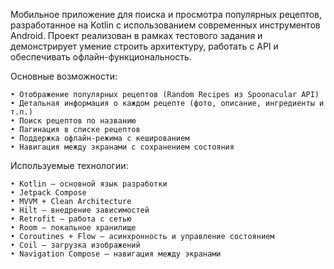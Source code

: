 Мобильное приложение для поиска и просмотра популярных рецептов, разработанное на Kotlin с использованием современных инструментов Android.
Проект реализован в рамках тестового задания и демонстрирует умение строить архитектуру, работать с API и обеспечивать офлайн-функциональность.

Основные возможности: 

    • Отображение популярных рецептов (Random Recipes из Spoonacular API)
    • Детальная информация о каждом рецепте (фото, описание, ингредиенты и т.п.)
    • Поиск рецептов по названию
    • Пагинация в списке рецептов
    • Поддержка офлайн-режима с кешированием
    • Навигация между экранами с сохранением состояния
    
Используемые технологии:

    • Kotlin – основной язык разработки
    • Jetpack Compose
    • MVVM + Clean Architecture
    • Hilt – внедрение зависимостей
    • Retrofit – работа с сетью
    • Room – локальное хранилище
    • Coroutines + Flow – асинхронность и управление состоянием
    • Coil – загрузка изображений
    • Navigation Compose – навигация между экранами
